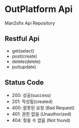 # OutPlatform Api
Man2sfix Api Repository

## Restful Api
- get(select)
- post(create)
- delete(delete)
- put(update)

## Status Code
- 200: 성공(success)
- 201: 작성됨(created)
- 400: 잘못된 요청 (Bad Request)
- 401: 권한 없음 (Unauthorized)
- 404: 찾을 수 없음 (Not found)
